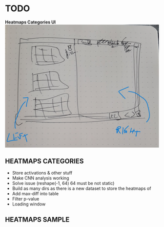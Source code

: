 # **TODO**

**Heatmaps Categories UI**
![image](./ui-categories.jpg)

## HEATMAPS CATEGORIES

* Store activations & other stuff
* Make CNN analysis working
* Solve issue (reshape(-1, 64) 64 must be not static)
* Build as many dirs as there is a new dataset to store the heatmaps of
* Add max-diff into table
* Filter p-value
* Loading window


## HEATMAPS SAMPLE